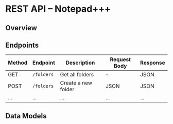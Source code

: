 # REST API – Notepad+++

## Overview
<!-- Purpose of the API -->

## Endpoints

| Method | Endpoint              | Description            | Request Body | Response |
|--------|-----------------------|------------------------|--------------|----------|
| GET    | `/folders`            | Get all folders        | –            | JSON     |
| POST   | `/folders`            | Create a new folder    | JSON         | JSON     |
| ...    | ...                   | ...                    | ...          | ...      |

## Data Models
<!-- Optional: define your DTOs or request/response shapes -->